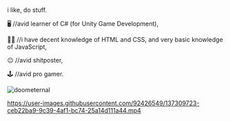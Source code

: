 i like, do stuff.

🖥️ //avid learner of C# (for Unity Game Development),

👨‍💻 //i have decent knowledge of HTML and CSS, and very basic knowledge of JavaScript,

😐 //avid shitposter,

🕹️ //avid pro gamer.

![doometernal](https://user-images.githubusercontent.com/92426549/179357773-8671ae92-e830-444c-a9c7-8554494f660c.png)

https://user-images.githubusercontent.com/92426549/137309723-ceb22ba9-9c39-4af1-bc74-25a14d111a44.mp4

<!---
crimscode/crimscode is a ✨ special ✨ repository because its `README.md` (this file) appears on your GitHub profile.
You can click the Preview link to take a look at your changes.
--->

